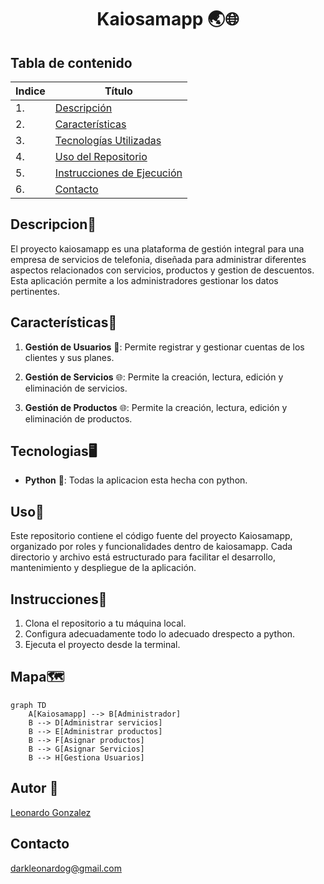 <h1 style="text-align: center;">Kaiosamapp 🌏🌐</h1>

## Tabla de contenido
| Indice | Título  |
|--|--|
| 1. | [Descripción](#Descripcion) |
| 2. | [Características](#Características) |
| 3. | [Tecnologías Utilizadas](#Tecnologias) |
| 4. | [Uso del Repositorio](#Uso) |
| 5. | [Instrucciones de Ejecución](#Instrucciones) |
| 6. | [Contacto](#Contacto) |

## Descripcion🚀

El proyecto kaiosamapp es una plataforma de gestión integral para una empresa de servicios de telefonia, diseñada para administrar diferentes aspectos relacionados con servicios, productos y gestion de descuentos. Esta aplicación permite a los administradores gestionar los datos pertinentes.

## Características🧮

1. **Gestión de Usuarios** 👥: Permite registrar y gestionar cuentas de los clientes y sus planes.

2. **Gestión de Servicios** 🌐: Permite la creación, lectura, edición y eliminación de servicios.

3. **Gestión de Productos** 🌐: Permite la creación, lectura, edición y eliminación de productos.


## Tecnologias🖥️

- **Python** 🐍: Todas la aplicacion esta hecha con python.

## Uso📝

Este repositorio contiene el código fuente del proyecto Kaiosamapp, organizado por roles y funcionalidades dentro de kaiosamapp. Cada directorio y archivo está estructurado para facilitar el desarrollo, mantenimiento y despliegue de la aplicación.

## Instrucciones📐

1. Clona el repositorio a tu máquina local. 
2. Configura adecuadamente todo lo adecuado drespecto a python.
3. Ejecuta el proyecto desde la terminal.

## Mapa🗺️

```mermaid
graph TD
    A[Kaiosamapp] --> B[Administrador]
    B --> D[Administrar servicios]
    B --> E[Administrar productos]
    B --> F[Asignar productos]
    B --> G[Asignar Servicios]
    B --> H[Gestiona Usuarios]
```

## Autor 👤

[Leonardo Gonzalez](https://github.com/DLeonardoG) 

## Contacto

darkleonardog@gmail.com
